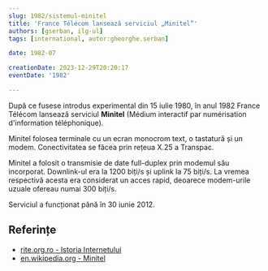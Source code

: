 ```yaml
---
slug: 1982/sistemul-minitel
title: 'France Télécom lansează serviciul „Minitel”'
authors: [gserban, ilg-ul]
tags: [international, autor:gheorghe.serban]

date: 1982-07

creationDate: 2023-12-29T20:20:17
eventDate: '1982'

---
```


După ce fusese introdus experimental din 15 iulie 1980,
în anul 1982 France Télécom lansează serviciul **Minitel**
(Médium interactif par numérisation d'information téléphonique).

<!-- truncate -->

Minitel folosea terminale cu un ecran monocrom text,
o tastatură și un modem. Conectivitatea se făcea prin
rețeua X.25 a Transpac.

Minitel a folosit o transmisie de date full-duplex prin modemul său
incorporat. Downlink-ul era la 1200 biți/s și uplink la 75 biți/s.
La vremea respectivă acesta era considerat un acces rapid,
deoarece modem-urile uzuale ofereau numai 300 biți/s.

Serviciul a funcționat până în 30 iunie 2012.

## Referințe

- [rite.org.ro - Istoria Internetului](https://rite.org.ro/istoria-internetului/)
- [en.wikipedia.org - Minitel](https://en.wikipedia.org/wiki/Minitel)
